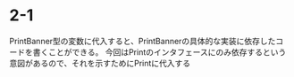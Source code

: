 # 2-1

PrintBanner型の変数に代入すると、PrintBannerの具体的な実装に依存したコードを書くことができる。
今回はPrintのインタフェースにのみ依存するという意図があるので、それを示すためにPrintに代入する
